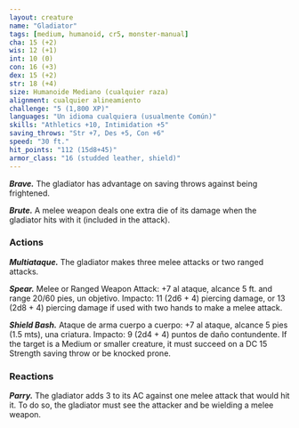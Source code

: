 ```yaml
---
layout: creature
name: "Gladiator"
tags: [medium, humanoid, cr5, monster-manual]
cha: 15 (+2)
wis: 12 (+1)
int: 10 (0)
con: 16 (+3)
dex: 15 (+2)
str: 18 (+4)
size: Humanoide Mediano (cualquier raza)
alignment: cualquier alineamiento
challenge: "5 (1,800 XP)"
languages: "Un idioma cualquiera (usualmente Común)"
skills: "Athletics +10, Intimidation +5"
saving_throws: "Str +7, Des +5, Con +6"
speed: "30 ft."
hit_points: "112 (15d8+45)"
armor_class: "16 (studded leather, shield)"
---
```


***Brave.*** The gladiator has advantage on saving throws against being frightened.

***Brute.*** A melee weapon deals one extra die of its damage when the gladiator hits with it (included in the attack).

### Actions

***Multiataque.*** The gladiator makes three melee attacks or two ranged attacks.

***Spear.*** Melee or Ranged Weapon Attack: +7 al ataque, alcance 5 ft. and range 20/60 pies, un objetivo. Impacto: 11 (2d6 + 4) piercing damage, or 13 (2d8 + 4) piercing damage if used with two hands to make a melee attack.

***Shield Bash.*** Ataque de arma cuerpo a cuerpo: +7 al ataque, alcance 5 pies (1.5 mts), una criatura. Impacto: 9 (2d4 + 4) puntos de daño contundente. If the target is a Medium or smaller creature, it must succeed on a DC 15 Strength saving throw or be knocked prone.

### Reactions

***Parry.*** The gladiator adds 3 to its AC against one melee attack that would hit it. To do so, the gladiator must see the attacker and be wielding a melee weapon.